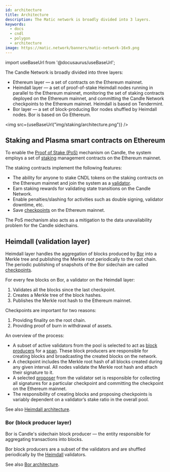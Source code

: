 ```yaml
---
id: architecture
title: Architecture
description: The Matic network is broadly divided into 3 layers.
keywords:
  - docs
  - cndl
  - polygon
  - architecture
image: https://matic.network/banners/matic-network-16x9.png
---
```

import useBaseUrl from '@docusaurus/useBaseUrl';

The Candle Network is broadly divided into three layers:

* Ethereum layer — a set of contracts on the Ethereum mainnet.
* Heimdall layer — a set of proof-of-stake Heimdall nodes running in parallel to the Ethereum mainnet, monitoring the set of staking contracts deployed on the Ethereum mainnet, and committing the Candle Network checkpoints to the Ethereum mainnet. Heimdall is based on Tendermint.
* Bor layer — a set of block-producing Bor nodes shuffled by Heimdall nodes. Bor is based on Go Ethereum.

<img src={useBaseUrl("img/staking/architecture.png")} />

## Staking and Plasma smart contracts on Ethereum

To enable the [Proof of Stake (PoS)](docs/home/polygon-basics/what-is-proof-of-stake) mechanism on Candle, the system employs a set of [staking](/docs/validate/glossary#staking) management contracts on the Ethereum mainnet.

The staking contracts implement the following features:

* The ability for anyone to stake CNDL tokens on the staking contracts on the Ethereum mainnet and join the system as a [validator](/docs/validate/glossary#validator).
* Earn staking rewards for validating state transitions on the Candle Network.
* Enable penalties/slashing for activities such as double signing, validator downtime, etc.
* Save [checkpoints](/docs/validate/glossary#checkpoint-transaction) on the Ethereum mainnet.

The PoS mechanism also acts as a mitigation to the data unavailability problem for the Candle sidechains.

## Heimdall (validation layer)

Heimdall layer handles the aggregation of blocks produced by [Bor](/docs/validate/glossary#bor) into a Merkle tree and publishing the Merkle root periodically to the root chain. The periodic publishing of snapshots of the Bor sidechain are called [checkpoints](/docs/validate/glossary#checkpoint-transaction).

For every few blocks on Bor, a validator on the Heimdall layer:

1. Validates all the blocks since the last checkpoint.
2. Creates a Merkle tree of the block hashes.
3. Publishes the Merkle root hash to the Ethereum mainnet.

Checkpoints are important for two reasons:

1. Providing finality on the root chain.
2. Providing proof of burn in withdrawal of assets.

An overview of the process:

* A subset of active validators from the pool is selected to act as [block producers](/docs/validate/glossary#block-producer) for a [span](/docs/validate/glossary#span). These block producers are responsible for creating blocks and broadcasting the created blocks on the network.
* A checkpoint includes the Merkle root hash of all blocks created during any given interval. All nodes validate the Merkle root hash and attach their signature to it.
* A selected [proposer](/docs/validate/glossary#proposer) from the validator set is responsible for collecting all signatures for a particular checkpoint and committing the checkpoint on the Ethereum mainnet.
* The responsibility of creating blocks and proposing checkpoints is variably dependent on a validator’s stake ratio in the overall pool.

See also [Heimdall architecture](/docs/contribute/heimdall/overview).

### Bor (block producer layer)

Bor is Candle's sidechain block producer — the entity responsible for aggregating transactions into blocks.

Bor block producers are a subset of the validators and are shuffled periodically by the [Heimdall](/docs/validate/glossary#heimdall) validators.

See also [Bor architecture](/docs/contribute/bor/overview).
